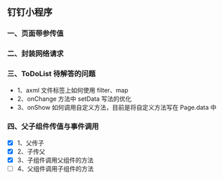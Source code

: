 ## 钉钉小程序


### 一、页面带参传值


### 二、封装网络请求


### 三、ToDoList 待解答的问题

- 1、axml 文件标签上如何使用 filter、map
- 2、onChange 方法中 setData 写法的优化
- 3、onShow 如何调用自定义方法，目前是将自定义方法写在 Page.data 中


### 四、父子组件传值与事件调用

- [x] 1、父传子  
- [x] 2、子传父  
- [x] 3、子组件调用父组件的方法  
- [ ] 4、父组件调用子组件的方法  
